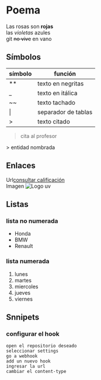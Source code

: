 # Poema
Las rosas son **rojas**  
las _violetas_ azules  
git ~~no vive~~ en vano 

## Símbolos
|símbolo| función|
|-|-|
|**|texto en negritas|
|_|texto en itálica|
|~~|texto tachado|
| \| | separador de tablas|
| >| texto citado |


> cita al profesor

&gt; entidad nombrada

## Enlaces

Url[consultar calificación](https://www.uv.mx/)  
Imagen ![Logo uv](https://www.uv.mx/v2/images/logouv.jpg)

## Listas
### lista no numerada
* Honda
* BMW
* Renault
### lista numerada
1. lunes
2. martes
3. miercoles
4. jueves
5. viernes

## Snnipets
### configurar el hook
```
open el repositorio deseado
seleccionar settings
go a webhook
add un nuevo hook
ingresar la url
cambiar el content-type
```




